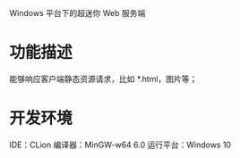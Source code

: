Windows 平台下的超迷你 Web 服务端

# 功能描述
能够响应客户端静态资源请求，比如 *.html，图片等；


# 开发环境
IDE：CLion
编译器：MinGW-w64 6.0
运行平台：Windows 10